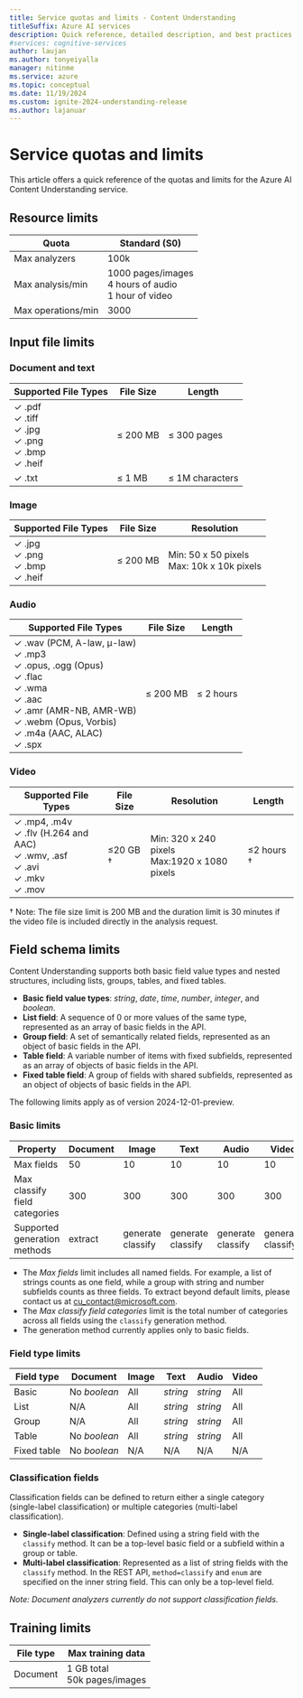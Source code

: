 ```yaml
---
title: Service quotas and limits - Content Understanding
titleSuffix: Azure AI services
description: Quick reference, detailed description, and best practices for working within Azure AI Content Understanding service Quotas and Limits
#services: cognitive-services
author: laujan
ms.author: tonyeiyalla
manager: nitinme
ms.service: azure
ms.topic: conceptual
ms.date: 11/19/2024
ms.custom: ignite-2024-understanding-release
ms.author: lajanuar
---
```



# Service quotas and limits

This article offers a quick reference of the quotas and limits for the Azure AI Content Understanding service.

## Resource limits
| Quota | Standard (S0) |
| --- | --- |
| Max analyzers | 100k |
| Max analysis/min | 1000 pages/images <br/> 4 hours of audio <br/> 1 hour of video  |
| Max operations/min | 3000 |

## Input file limits

### Document and text

| Supported File Types | File Size | Length |
| --- | --- | --- |
| ✓ .pdf<br/>✓ .tiff<br/>✓ .jpg<br/>✓ .png<br/>✓ .bmp<br/>✓ .heif | ≤ 200 MB | ≤ 300 pages |
| ✓ .txt  | ≤ 1 MB | ≤ 1M characters |

### Image

| Supported File Types | File Size | Resolution |
| --- | --- | --- |
| ✓ .jpg<br/>✓ .png<br/>✓ .bmp<br/>✓ .heif| ≤ 200 MB | Min: 50 x 50 pixels <br/> Max: 10k x 10k pixels |

### Audio

| Supported File Types | File Size | Length |
| --- | --- |  --- |
| ✓ .wav (PCM, A-law, μ-law) <br/>✓ .mp3 <br/>✓ .opus, .ogg (Opus)<br/>✓ .flac <br/>✓ .wma <br/>✓ .aac <br/>✓ .amr (AMR-NB, AMR-WB) <br/>✓ .webm (Opus, Vorbis) <br/>✓ .m4a (AAC, ALAC)<br/>✓ .spx | ≤ 200 MB | ≤ 2 hours |

### Video

| Supported File Types | File Size | Resolution | Length |
| ---| --- | --- | --- |
| ✓  .mp4, .m4v <br/>✓ .flv (H.264 and AAC) <br/>✓ .wmv, .asf <br/>✓ .avi <br/>✓ .mkv <br/>✓ .mov | ≤20 GB † | Min: 320 x 240 pixels <br/>Max:1920 x 1080 pixels | ≤2 hours †|

† Note: The file size limit is 200 MB and the duration limit is 30 minutes if the video file is included directly in the analysis request.

## Field schema limits

Content Understanding supports both basic field value types and nested structures, including lists, groups, tables, and fixed tables.

* **Basic field value types**: *string*, *date*, *time*, *number*, *integer*, and *boolean*.
* **List field**: A sequence of 0 or more values of the same type, represented as an array of basic fields in the API.
* **Group field**: A set of semantically related fields, represented as an object of basic fields in the API.
* **Table field**: A variable number of items with fixed subfields, represented as an array of objects of basic fields in the API.
* **Fixed table field**: A group of fields with shared subfields, represented as an object of objects of basic fields in the API.

The following limits apply as of version 2024-12-01-preview.

### Basic limits

| Property | Document | Image | Text | Audio | Video |
| --- | --- | --- | --- | --- | --- |
| Max fields | 50 | 10 | 10 | 10 | 10 |
| Max classify field categories | 300 | 300 | 300 | 300 | 300 |
| Supported generation methods | extract | generate<br/>classify | generate<br/>classify | generate<br/>classify | generate<br/>classify |

* The *Max fields* limit includes all named fields. For example, a list of strings counts as one field, while a group with string and number subfields counts as three fields. To extract beyond default limits, please contact us at cu_contact@microsoft.com.
* The *Max classify field categories* limit is the total number of categories across all fields using the `classify` generation method.
* The generation method currently applies only to basic fields.

### Field type limits

| Field type | Document | Image | Text | Audio | Video |
| --- | --- | --- | --- | --- | --- |
| Basic | No *boolean* | All | *string* | *string* | All |
| List | N/A | All | *string* | *string* | All |
| Group | N/A | All | *string* | *string* | All |
| Table | No *boolean* | All | *string* | *string* | All
| Fixed table | No *boolean* | N/A | N/A | N/A | N/A |

### Classification fields

Classification fields can be defined to return either a single category (single-label classification) or multiple categories (multi-label classification).

* **Single-label classification**: Defined using a string field with the `classify` method. It can be a top-level basic field or a subfield within a group or table.
* **Multi-label classification**: Represented as a list of string fields with the `classify` method. In the REST API, `method=classify` and `enum` are specified on the inner string field. This can only be a top-level field.
 
*Note: Document analyzers currently do not support classification fields.*
 

## Training limits
| File type| Max training data |
| ---| --- |
| Document | 1 GB total<br/>50k pages/images |
